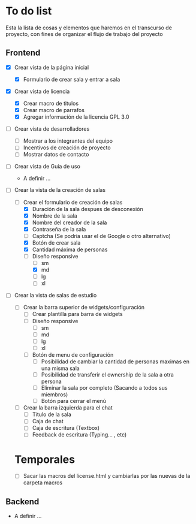 # To do list

Esta la lista de cosas y elementos que haremos en el transcurso de proyecto, con fines de organizar el flujo de trabajo del proyecto

## Frontend

- [X] Crear vista de la página inicial
  - [X] Formulario de crear sala y entrar a sala
- [X] Crear vista de licencia
  - [X] Crear macro de titulos
  - [X] Crear macro de parrafos
  - [X] Agregar información de la licencia GPL 3.0

- [ ] Crear vista de desarrolladores
  - [ ] Mostrar a los integrantes del equipo
  - [ ] Incentivos de creación de proyecto
  - [ ] Mostrar datos de contacto
- [ ] Crear vista de Guia de uso 
  - A definir ...

- [ ] Crear la vista de la creación de salas
  - [ ] Crear el formulario de creación de salas
    - [X] Duración de la sala despues de desconexión
    - [X] Nombre de la sala
    - [X] Nombre del creador de la sala
    - [X] Contraseña de la sala
    - [ ] Captcha (Se podria usar el de Google o otro alternativo)
    - [X] Botón de crear sala
    - [X] Cantidad máxima de personas
    - [ ] Diseño responsive
      - [ ] sm
      - [X] md
      - [ ] lg
      - [ ] xl
- [ ] Crear la vista de salas de estudio
  - [ ] Crear la barra superior de widgets/configuración
    - [ ] Crear plantilla para barra de widgets
    - [ ] Diseño responsive
      - [ ] sm
      - [ ] md
      - [ ] lg
      - [ ] xl
    - [ ] Botón de menu de configuración
      - [ ] Posibilidad de cambiar la cantidad de personas maximas en una misma sala
      - [ ] Posibilidad de transferir el ownership de la sala a otra persona
      - [ ] Eliminar la sala por completo (Sacando a todos sus miembros)
      - [ ] Botón para cerrar el menú
  - [ ] Crear la barra izquierda para el chat
    - [ ] Titulo de la sala
    - [ ] Caja de chat
    - [ ] Caja de escritura (Textbox)
    - [ ] Feedback de escritura (Typing... , etc)

  # Temporales
  - [ ] Sacar las macros del license.html y cambiarlas por las nuevas de la carpeta macros
## Backend
- A definir ... 
